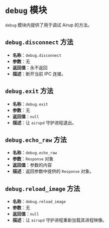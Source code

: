 # `debug` 模块
`debug` 模块内提供了用于调试 Airup 的方法。

## `debug.disconnect` 方法
 - **名称**：`debug.disconnect`
 - **参数**：无
 - **返回值**：永不返回
 - **描述**：断开当前 IPC 连接。

## `debug.exit` 方法
 - **名称**：`debug.exit`
 - **参数**：无
 - **返回值**：`null`
 - **描述**：让 `airupd` 守护进程退出。

## `debug.echo_raw` 方法
 - **名称**：`debug.echo_raw`
 - **参数**：`Response` 对象
 - **返回值**：参数的内容
 - **描述**：返回参数中提供的 `Response` 对象。

## `debug.reload_image` 方法
 - **名称**：`debug.reload_image`
 - **参数**：无
 - **返回值**：`null`
 - **描述**：让 `airupd` 守护进程重新加载其进程映像。